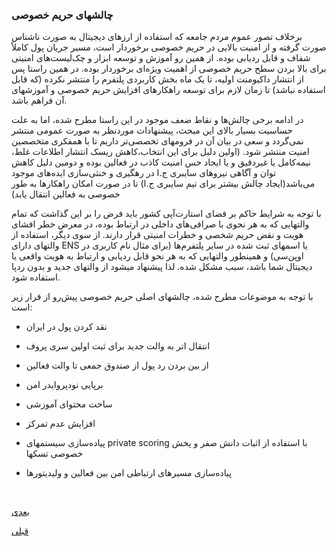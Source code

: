 ### چالشهای حریم خصوصی

برخلاف تصور عموم مردم جامعه که استفاده از ارزهای دیجیتال به صورت ناشناس صورت گرفته و از امنیت بالایی در حریم خصوصی برخوردار است،  مسیر جریان پول کاملاً شفاف و قابل ردیابی بوده. از همین رو آموزش و توسعه ابزار و چک‌لیست‌های امنیتی برای بالا بردن سطح حریم خصوصی از اهمیت ویژه‌ای برخوردار بوده. در همین راستا پس از انتشار داکیومنت اولیه، تا یک ماه بخش کاربردی پلتفرم را منتشر نکرده (که قابل استفاده نباشد) تا زمان لازم برای توسعه راهکارهای افزایش حریم خصوصی و آموزشهای آن فراهم باشد.

در ادامه برخی چالش‌ها و نقاط ضعف موجود در این راستا مطرح شده، اما به علت حساسیت بسیار بالای این مبحث، پیشنهادات موردنظر به صورت عمومی منتشر نمی‌گردد و سعی در بیان آن در فرومهای تخصصی‌تر داریم تا با همفکری متخصصین امنیت منتشر شود. (اولین دلیل برای این انتخاب،کاهش ریسک انتشار اطلاعات غلط، نیمه‌کامل یا غیردقیق و یا ایجاد حس امنیت کاذب در فعالین بوده و دومین دلیل کاهش توان و آگاهی نیروهای سایبری ج.ا در رهگیری و خنثی‌سازی ایده‌های موجود می‌باشد(ایجاد چالش بیشتر برای تیم سایبری ج.ا) تا در صورت امکان راهکارها به طور خصوصی به فعالین انتقال یابد)

با توجه به شرایط حاکم بر فضای استارت‌آپی کشور باید فرض را بر این گذاشت که تمام والتهایی که به هر نحوی با صرافی‌های داخلی در ارتباط بوده، در معرض خطر افشای هویت و نقض حریم شخصی و خطرات امنیتی قرار دارند. از سوی دیگر، استفاده از والتهای دارای ENS یا اسمهای ثبت شده در سایر پلتفرم‌ها (برای مثال نام کاربری در اوپن‌سی) و همینطور والتهایی که به هر نحو قابل ردیابی و ارتباط به هویت واقعی یا دیجیتال شما باشد، سبب مشکل شده. لذا پیشنهاد میشود از والتهای جدید و بدون ردپا استفاده شود.

با توجه به موضوعات مطرح شده، چالشهای اصلی حریم خصوصی پیش‌رو از قرار زیر است:

- نقد کردن پول در ایران

- انتقال اتر به والت جدید برای ثبت اولین سری پروف

- از بین بردن رد پول از صندوق جمعی تا والت فعالین

- برپایی نودپروایدر امن

- ساخت محتوای آموزشی

- افزایش عدم تمرکز

- پیاده‌سازی سیستمهای private scoring با استفاده از اثبات دانش صفر و پخش خصوصی تسکها

- پیاده‌سازی مسیرهای ارتباطی امن بین فعالین و ولیدیتورها






<br>

[ بعدی](/content/privacyLearning.md)
<br>

[ قبلی](/content/plan.md)

